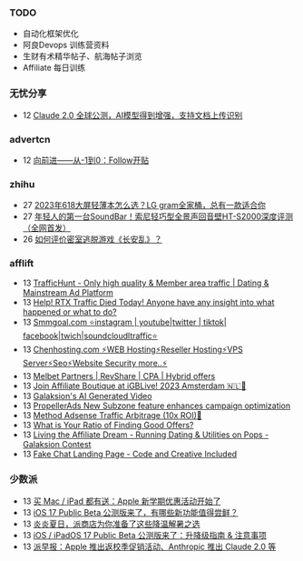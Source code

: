### TODO
-  自动化框架优化
-  阿良Devops 训练营资料
-  生财有术精华帖子、航海帖子浏览
-  Affiliate 每日训练

### 无忧分享
<!-- ruyo:START -->
-  12 [Claude 2.0 全球公测，AI模型得到增强，支持文档上传识别](https://51.ruyo.net/18428.html)<!-- ruyo:END -->

### advertcn
<!-- advertcn:START -->
-  12 [向前进——从-1到0：Follow开贴](https://www.advertcn.com/forum.php?mod=viewthread&tid=111185)<!-- advertcn:END -->

### zhihu
<!-- zhihu:START -->
-  27 [2023年618大屏轻薄本怎么选？LG gram全家桶，总有一款适合你](http://zhuanlan.zhihu.com/p/632641888?utm_campaign=rss&utm_medium=rss&utm_source=rss&utm_content=title)
-  27 [年轻人的第一台SoundBar！索尼轻巧型全景声回音壁HT-S2000深度评测（全网首发）](http://zhuanlan.zhihu.com/p/630990296?utm_campaign=rss&utm_medium=rss&utm_source=rss&utm_content=title)
-  26 [如何评价密室逃脱游戏《长安乱》？](http://www.zhihu.com/question/563950552/answer/3045961312?utm_campaign=rss&utm_medium=rss&utm_source=rss&utm_content=title)<!-- zhihu:END -->

### afflift
<!-- afflift:START -->
-  13 [TrafficHunt - Only high quality &amp; Member area traffic | Dating &amp; Mainstream Ad Platform](https://afflift.com/f/threads/traffichunt-only-high-quality-member-area-traffic-dating-mainstream-ad-platform.10862/)
-  13 [Help! RTX Traffic Died Today! Anyone have any insight into what happened or what to do?](https://afflift.com/f/threads/help-rtx-traffic-died-today-anyone-have-any-insight-into-what-happened-or-what-to-do.10847/)
-  13 [Smmgoal.com ⭐instagram | youtube|twitter | tiktok| facebook|twich|soundcloudltraffic⭐](https://afflift.com/f/threads/smmgoal-com-%E2%AD%90instagram-youtube-twitter-tiktok-facebook-twich-soundcloudltraffic%E2%AD%90.6393/)
-  13 [Chenhosting.com ⚡WEB Hosting⚡Reseller Hosting⚡VPS Server⚡Seo⚡Website Security more..⚡](https://afflift.com/f/threads/chenhosting-com-%E2%9A%A1web-hosting%E2%9A%A1reseller-hosting%E2%9A%A1vps-server%E2%9A%A1seo%E2%9A%A1website-security-more-%E2%9A%A1.10653/)
-  13 [Melbet Partners | RevShare | CPA | Hybrid offers](https://afflift.com/f/threads/melbet-partners-revshare-cpa-hybrid-offers.11237/)
-  13 [Join Affiliate Boutique at iGBLive! 2023 Amsterdam 🇳🇱🌷](https://afflift.com/f/threads/join-affiliate-boutique-at-igblive-2023-amsterdam-%F0%9F%87%B3%F0%9F%87%B1%F0%9F%8C%B7.11278/)
-  13 [Galaksion&#39;s AI Generated Video](https://afflift.com/f/threads/galaksions-ai-generated-video.11274/)
-  13 [PropellerAds New Subzone feature enhances campaign optimization](https://afflift.com/f/threads/propellerads-new-subzone-feature-enhances-campaign-optimization.11221/)
-  13 [Method Adsense Traffic Arbitrage &lpar;10x ROI&rpar;🚀](https://afflift.com/f/threads/method-adsense-traffic-arbitrage-10x-roi-%F0%9F%9A%80.11268/)
-  13 [What is Your Ratio of Finding Good Offers?](https://afflift.com/f/threads/what-is-your-ratio-of-finding-good-offers.11277/)
-  13 [Living the Affiliate Dream - Running Dating &amp; Utilities on Pops - Galaksion Contest](https://afflift.com/f/threads/living-the-affiliate-dream-running-dating-utilities-on-pops-galaksion-contest.11243/)
-  13 [Fake Chat Landing Page - Code and Creative Included](https://afflift.com/f/threads/fake-chat-landing-page-code-and-creative-included.3884/)<!-- afflift:END -->

### 少数派
<!-- sspai:START -->
-  13 [买 Mac / iPad 都有送：Apple 新学期优惠活动开始了](https://sspai.com/post/81075)
-  13 [iOS 17 Public Beta 公测版来了，有哪些新功能值得尝鲜？](https://sspai.com/post/81098)
-  13 [炎炎夏日，派商店为你准备了这些降温解暑之选](https://sspai.com/post/81068)
-  13 [iOS / iPadOS 17 Public Beta 公测版来了：升降级指南 &amp; 注意事项](https://sspai.com/post/81094)
-  13 [派早报：Apple 推出返校季促销活动、Anthropic 推出 Claude 2.0 等](https://sspai.com/post/81093)<!-- sspai:END -->

